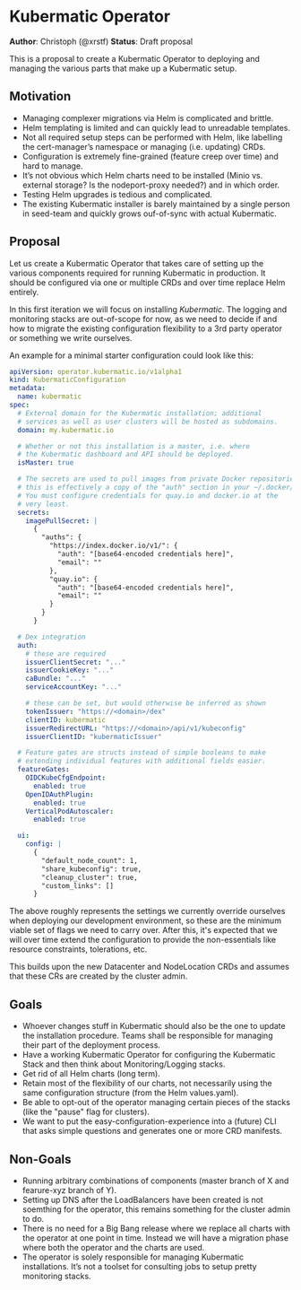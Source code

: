 # Kubermatic Operator

**Author**: Christoph (@xrstf)
**Status**: Draft proposal

This is a proposal to create a Kubermatic Operator to deploying and managing the various parts
that make up a Kubermatic setup.

## Motivation

* Managing complexer migrations via Helm is complicated and brittle.
* Helm templating is limited and can quickly lead to unreadable templates.
* Not all required setup steps can be performed with Helm, like labelling the cert-manager’s
  namespace or managing (i.e. updating) CRDs.
* Configuration is extremely fine-grained (feature creep over time) and hard to manage.
* It’s not obvious which Helm charts need to be installed (Minio vs. external storage?
  Is the nodeport-proxy needed?) and in which order.
* Testing Helm upgrades is tedious and complicated.
* The existing Kubermatic installer is barely maintained by a single person in seed-team
  and quickly grows ouf-of-sync with actual Kubermatic.

## Proposal

Let us create a Kubermatic Operator that takes care of setting up the various components
required for running Kubermatic in production. It should be configured via one or multiple
CRDs and over time replace Helm entirely.

In this first iteration we will focus on installing *Kubermatic*. The logging and monitoring
stacks are out-of-scope for now, as we need to decide if and how to migrate the existing
configuration flexibility to a 3rd party operator or something we write ourselves.

An example for a minimal starter configuration could look like this:

```yaml
apiVersion: operator.kubermatic.io/v1alpha1
kind: KubermaticConfiguration
metadata:
  name: kubermatic
spec:
  # External domain for the Kubermatic installation; additional
  # services as well as user clusters will be hosted as subdomains.
  domain: my.kubermatic.io

  # Whether or not this installation is a master, i.e. where
  # the Kubermatic dashboard and API should be deployed.
  isMaster: true

  # The secrets are used to pull images from private Docker repositories;
  # this is effectively a copy of the "auth" section in your ~/.docker/config.json.
  # You must configure credentials for quay.io and docker.io at the
  # very least.
  secrets:
    imagePullSecret: |
      {
        "auths": {
          "https://index.docker.io/v1/": {
            "auth": "[base64-encoded credentials here]",
            "email": ""
          },
          "quay.io": {
            "auth": "[base64-encoded credentials here]",
            "email": ""
          }
        }
      }

  # Dex integration
  auth:
    # these are required
    issuerClientSecret: "..."
    issuerCookieKey: "..."
    caBundle: "..."
    serviceAccountKey: "..."

    # these can be set, but would otherwise be inferred as shown
    tokenIssuer: "https://<domain>/dex"
    clientID: kubermatic
    issuerRedirectURL: "https://<domain>/api/v1/kubeconfig"
    issuerClientID: "kubermaticIssuer"

  # Feature gates are structs instead of simple booleans to make
  # extending individual features with additional fields easier.
  featureGates:
    OIDCKubeCfgEndpoint:
      enabled: true
    OpenIDAuthPlugin:
      enabled: true
    VerticalPodAutoscaler:
      enabled: true

  ui:
    config: |
      {
        "default_node_count": 1,
        "share_kubeconfig": true,
        "cleanup_cluster": true,
        "custom_links": []
      }
```

The above roughly represents the settings we currently override ourselves when deploying
our development environment, so these are the minimum viable set of flags we need to
carry over. After this, it's expected that we will over time extend the configuration to
provide the non-essentials like resource constraints, tolerations, etc.

This builds upon the new Datacenter and NodeLocation CRDs and assumes that these CRs are
created by the cluster admin.

## Goals

* Whoever changes stuff in Kubermatic should also be the one to update the installation
  procedure. Teams shall be responsible for managing their part of the deployment process.
* Have a working Kubermatic Operator for configuring the Kubermatic Stack and then think
  about Monitoring/Logging stacks.
* Get rid of all Helm charts (long term).
* Retain most of the flexibility of our charts, not necessarily using the same configuration
  structure (from the Helm values.yaml).
* Be able to opt-out of the operator managing certain pieces of the stacks (like the "pause"
  flag for clusters).
* We want to put the easy-configuration-experience into a (future) CLI that asks simple
  questions and generates one or more CRD manifests.

## Non-Goals

* Running arbitrary combinations of components (master branch of X and fearure-xyz branch
  of Y).
* Setting up DNS after the LoadBalancers have been created is not soemthing for the operator,
  this remains something for the cluster admin to do.
* There is no need for a Big Bang release where we replace all charts with the operator
  at one point in time. Instead we will have a migration phase where both the operator and
  the charts are used.
* The operator is solely responsible for managing Kubermatic installations. It’s not a
  toolset for consulting jobs to setup pretty monitoring stacks.
